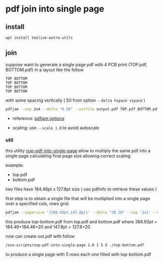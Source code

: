 # pdf join into single page

## install

```sh
apt install texlive-extra-utils
```

## join

suppose want to generate a single page pdf with 4 PCB print (TOP.pdf, BOTTOM.pdf) in a layout like the follow

```
TOP BOTTOM
TOP BOTTOM
TOP BOTTOM
TOP BOTTOM
```

with some spacing vertically ( 50 from option `--delta hspace vspace` )

```sh
pdfjam --nup 2x4 --delta "0 50" --outfile output.pdf TOP.pdf BOTTOM.pdf TOP.pdf  BOTTOM.pdf TOP.pdf BOTTOM.pdf TOP.pdf BOTTOM.pdf
```

- reference: [pdfjam options](http://texdoc.net/texmf-dist/doc/latex/pdfpages/pdfpages.pdf)

- scaling: use `--scale 1.0` to avoid autoscale

### util

this utility [nup-pdf-into-single-page](https://github.com/devel0/linux-scripts-utils/blob/2d1ae112c659d1f9597b2697c07668bb0bb7e914/nup-pdf-into-single-page) allow to multiply the same pdf into a single page calculating final page size allowing correct scaling.

example:
- top.pdf
- bottom.pdf

two files have 184.46pt x 127.8pt size ( use pdfinfo to retrieve these values )

first step is to obtain a single file that will be multiplied into a single page over a specified cols, rows grid:

```sh
pdfjam --papersize '{388.92pt,147.8pt}' --delta "20 20" --nup '2x1' --outfile top-bottom.pdf top.pdf bottom.pdf  && pdfinfo top-bottom.pdf 
```

this produce top-bottom.pdf from top.pdf and bottom.pdf where 388.92pt = 184.46+184.46+20 and 147.8pt = 127.8+20

now can create out.pdf with follow

```sh
/oss-scripts/nup-pdf-into-single-page 1.0 1 5 5 ./top-bottom.pdf 
```

to produce a single page with 5 rows each one filled with top-bottom.pdf
